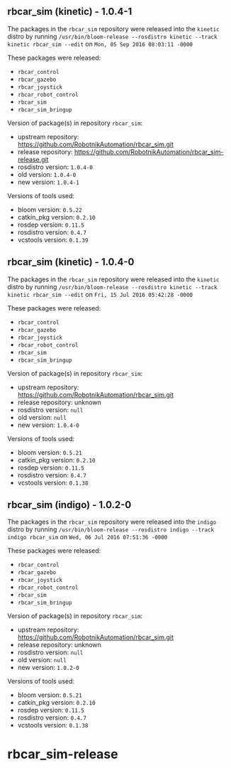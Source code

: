 ## rbcar_sim (kinetic) - 1.0.4-1

The packages in the `rbcar_sim` repository were released into the `kinetic` distro by running `/usr/bin/bloom-release --rosdistro kinetic --track kinetic rbcar_sim --edit` on `Mon, 05 Sep 2016 08:03:11 -0000`

These packages were released:
- `rbcar_control`
- `rbcar_gazebo`
- `rbcar_joystick`
- `rbcar_robot_control`
- `rbcar_sim`
- `rbcar_sim_bringup`

Version of package(s) in repository `rbcar_sim`:

- upstream repository: https://github.com/RobotnikAutomation/rbcar_sim.git
- release repository: https://github.com/RobotnikAutomation/rbcar_sim-release.git
- rosdistro version: `1.0.4-0`
- old version: `1.0.4-0`
- new version: `1.0.4-1`

Versions of tools used:

- bloom version: `0.5.22`
- catkin_pkg version: `0.2.10`
- rosdep version: `0.11.5`
- rosdistro version: `0.4.7`
- vcstools version: `0.1.39`


## rbcar_sim (kinetic) - 1.0.4-0

The packages in the `rbcar_sim` repository were released into the `kinetic` distro by running `/usr/bin/bloom-release --rosdistro kinetic --track kinetic rbcar_sim --edit` on `Fri, 15 Jul 2016 05:42:28 -0000`

These packages were released:
- `rbcar_control`
- `rbcar_gazebo`
- `rbcar_joystick`
- `rbcar_robot_control`
- `rbcar_sim`
- `rbcar_sim_bringup`

Version of package(s) in repository `rbcar_sim`:

- upstream repository: https://github.com/RobotnikAutomation/rbcar_sim.git
- release repository: unknown
- rosdistro version: `null`
- old version: `null`
- new version: `1.0.4-0`

Versions of tools used:

- bloom version: `0.5.21`
- catkin_pkg version: `0.2.10`
- rosdep version: `0.11.5`
- rosdistro version: `0.4.7`
- vcstools version: `0.1.38`


## rbcar_sim (indigo) - 1.0.2-0

The packages in the `rbcar_sim` repository were released into the `indigo` distro by running `/usr/bin/bloom-release --rosdistro indigo --track indigo rbcar_sim` on `Wed, 06 Jul 2016 07:51:36 -0000`

These packages were released:
- `rbcar_control`
- `rbcar_gazebo`
- `rbcar_joystick`
- `rbcar_robot_control`
- `rbcar_sim`
- `rbcar_sim_bringup`

Version of package(s) in repository `rbcar_sim`:

- upstream repository: https://github.com/RobotnikAutomation/rbcar_sim.git
- release repository: unknown
- rosdistro version: `null`
- old version: `null`
- new version: `1.0.2-0`

Versions of tools used:

- bloom version: `0.5.21`
- catkin_pkg version: `0.2.10`
- rosdep version: `0.11.5`
- rosdistro version: `0.4.7`
- vcstools version: `0.1.38`


# rbcar_sim-release